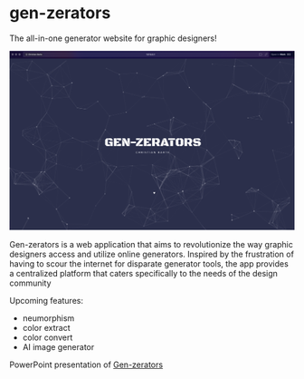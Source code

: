 # gen-zerators

The all-in-one generator website for graphic designers! 

![Cover page](assets/SCR-20240508-kavm.png)




Gen-zerators is a web application that aims to revolutionize the way graphic designers access and utilize online generators. Inspired by the frustration of having to scour the internet for disparate generator tools, the app provides a centralized platform that caters specifically to the needs of the design community

Upcoming features:
- neumorphism
- color extract
- color convert
- AI image generator
  
PowerPoint presentation of [Gen-zerators](https://github.com/mechanixox/gen-zerators/blob/main/GEN-ZERATORS.pptx)
